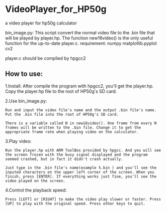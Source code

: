 # VideoPlayer_for_HP50g
a video player for hp50g calculator  

bin_image.py: This script convert the normal video file to the .bin file that will be played by player.hp. 
The function new16video() is the only useful function for the up-to-date player.c. 
requirement: numpy matplotlib.pyplot cv2

player.c should be complied by hpgcc2

## How to use:

1.Install: 
	After compile the program with hpgcc2, you'll get the player.hp. Copy the player.hp file to the root of HP50g's SD card.
 
2.Use bin_image.py: 

	Run and input the video file's name and the output .bin file's name. Put the .bin file into the root of HP50g's SD card. 
 
	There is a variable called N in new16video(). One frame from every N frames will be written to the .bin file. Change it to get the appropriate frame rate when playing video on the calculator.
 
3.Play video: 

	Run the player.hp with ARM ToolBox provided by hpgcc. And you will see the screen frozen with the busy signal displayed and the program seemed crashed, but in fact it didn't crash actually. 
 
	Just type in the .bin file's name(example 5.bin ) and you'll see the inputed characters on the upper left corner of the screen. When you finish, press [ENTER]. If everything works just fine, you'll see the video played on the screen. 
 
4.Control the playback speed: 

	Press [LEFT] or [RIGHT] to make the video play slower or faster. Press [UP] to play with the original speed. Press other keys to quit.
 
